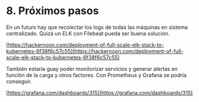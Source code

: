 # 8. Próximos pasos

En un futuro hay que recolectar los logs de todas las máquinas en sistema centralizado. Quizá un ELK con Filebeat pueda ser buena solución.

[https://hackernoon.com/deployment-of-full-scale-elk-stack-to-kubernetes-6f38f6c57c55](https://hackernoon.com/deployment-of-full-scale-elk-stack-to-kubernetes-6f38f6c57c55)

También estaría guay poder monitorizar servicios y generar alertas en función de la carga y otros factores. Con Prometheus y Grafana se podría conseguir.

[https://grafana.com/dashboards/315](https://grafana.com/dashboards/315)



